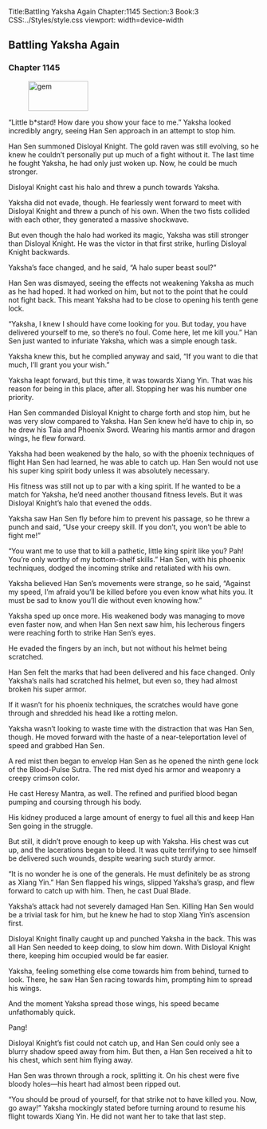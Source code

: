 Title:Battling Yaksha Again 
Chapter:1145 
Section:3 
Book:3 
CSS:../Styles/style.css 
viewport: width=device-width
  
## Battling Yaksha Again
### Chapter 1145
  
<figure>
	<img src="../Images/gem.gif" alt="gem" id="gem" width="120" height="60" />
</figure>
  

  
“Little b*stard! How dare you show your face to me.” Yaksha looked incredibly angry, seeing Han Sen approach in an attempt to stop him.

Han Sen summoned Disloyal Knight. The gold raven was still evolving, so he knew he couldn’t personally put up much of a fight without it. The last time he fought Yaksha, he had only just woken up. Now, he could be much stronger.

Disloyal Knight cast his halo and threw a punch towards Yaksha.

Yaksha did not evade, though. He fearlessly went forward to meet with Disloyal Knight and threw a punch of his own. When the two fists collided with each other, they generated a massive shockwave.

But even though the halo had worked its magic, Yaksha was still stronger than Disloyal Knight. He was the victor in that first strike, hurling Disloyal Knight backwards.

Yaksha’s face changed, and he said, “A halo super beast soul?”

Han Sen was dismayed, seeing the effects not weakening Yaksha as much as he had hoped. It had worked on him, but not to the point that he could not fight back. This meant Yaksha had to be close to opening his tenth gene lock.

“Yaksha, I knew I should have come looking for you. But today, you have delivered yourself to me, so there’s no foul. Come here, let me kill you.” Han Sen just wanted to infuriate Yaksha, which was a simple enough task.

Yaksha knew this, but he complied anyway and said, “If you want to die that much, I’ll grant you your wish.”

Yaksha leapt forward, but this time, it was towards Xiang Yin. That was his reason for being in this place, after all. Stopping her was his number one priority.

Han Sen commanded Disloyal Knight to charge forth and stop him, but he was very slow compared to Yaksha. Han Sen knew he’d have to chip in, so he drew his Taia and Phoenix Sword. Wearing his mantis armor and dragon wings, he flew forward.

Yaksha had been weakened by the halo, so with the phoenix techniques of flight Han Sen had learned, he was able to catch up. Han Sen would not use his super king spirit body unless it was absolutely necessary.

His fitness was still not up to par with a king spirit. If he wanted to be a match for Yaksha, he’d need another thousand fitness levels. But it was Disloyal Knight’s halo that evened the odds.

Yaksha saw Han Sen fly before him to prevent his passage, so he threw a punch and said, “Use your creepy skill. If you don’t, you won’t be able to fight me!”

“You want me to use that to kill a pathetic, little king spirit like you? Pah! You’re only worthy of my bottom-shelf skills.” Han Sen, with his phoenix techniques, dodged the incoming strike and retaliated with his own.

Yaksha believed Han Sen’s movements were strange, so he said, “Against my speed, I’m afraid you’ll be killed before you even know what hits you. It must be sad to know you’ll die without even knowing how.”

Yaksha sped up once more. His weakened body was managing to move even faster now, and when Han Sen next saw him, his lecherous fingers were reaching forth to strike Han Sen’s eyes.

He evaded the fingers by an inch, but not without his helmet being scratched.

Han Sen felt the marks that had been delivered and his face changed. Only Yaksha’s nails had scratched his helmet, but even so, they had almost broken his super armor.

If it wasn’t for his phoenix techniques, the scratches would have gone through and shredded his head like a rotting melon.

Yaksha wasn’t looking to waste time with the distraction that was Han Sen, though. He moved forward with the haste of a near-teleportation level of speed and grabbed Han Sen.

A red mist then began to envelop Han Sen as he opened the ninth gene lock of the Blood-Pulse Sutra. The red mist dyed his armor and weaponry a creepy crimson color.

He cast Heresy Mantra, as well. The refined and purified blood began pumping and coursing through his body.

His kidney produced a large amount of energy to fuel all this and keep Han Sen going in the struggle.

But still, it didn’t prove enough to keep up with Yaksha. His chest was cut up, and the lacerations began to bleed. It was quite terrifying to see himself be delivered such wounds, despite wearing such sturdy armor.

“It is no wonder he is one of the generals. He must definitely be as strong as Xiang Yin.” Han Sen flapped his wings, slipped Yaksha’s grasp, and flew forward to catch up with him. Then, he cast Dual Blade.

Yaksha’s attack had not severely damaged Han Sen. Killing Han Sen would be a trivial task for him, but he knew he had to stop Xiang Yin’s ascension first.

Disloyal Knight finally caught up and punched Yaksha in the back. This was all Han Sen needed to keep doing, to slow him down. With Disloyal Knight there, keeping him occupied would be far easier.

Yaksha, feeling something else come towards him from behind, turned to look. There, he saw Han Sen racing towards him, prompting him to spread his wings.

And the moment Yaksha spread those wings, his speed became unfathomably quick.

Pang!

Disloyal Knight’s fist could not catch up, and Han Sen could only see a blurry shadow speed away from him. But then, a Han Sen received a hit to his chest, which sent him flying away.

Han Sen was thrown through a rock, splitting it. On his chest were five bloody holes—his heart had almost been ripped out.

“You should be proud of yourself, for that strike not to have killed you. Now, go away!” Yaksha mockingly stated before turning around to resume his flight towards Xiang Yin. He did not want her to take that last step.